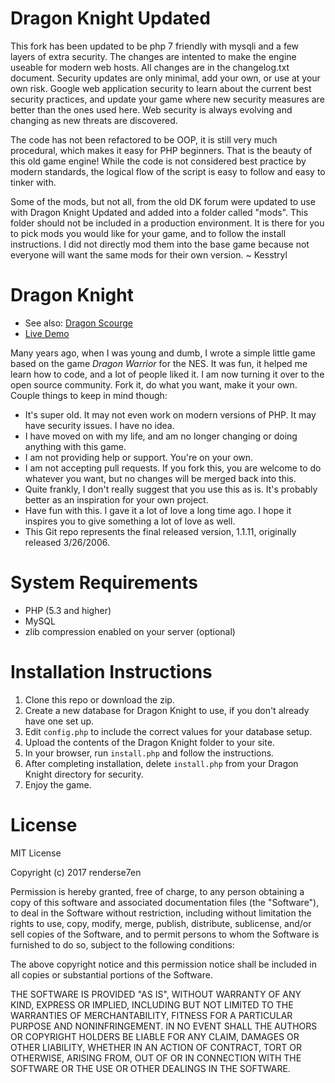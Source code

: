 # Dragon Knight Updated
This fork has been updated to be php 7 friendly with mysqli and a few layers of extra security.  The changes are intented to make the engine useable for modern web hosts.  All changes are in the changelog.txt document.  Security updates are only minimal, add your own, or use at your own risk.  Google web application security to learn about the current best security practices, and update your game where new security measures are better than the ones used here.  Web security is always evolving and changing as new threats are discovered.

The code has not been refactored to be OOP, it is still very much procedural, which makes it easy for PHP beginners.  That is the beauty of this old game engine!  While the code is not considered best practice by modern standards, the logical flow of the script is easy to follow and easy to tinker with.

Some of the mods, but not all, from the old DK forum were updated to use with Dragon Knight Updated and added into a folder called "mods".  This folder should not be included in a production environment.  It is there for you to pick mods you would like for your game, and to follow the install instructions.  I did not directly mod them into the base game because not everyone will want the same mods for their own version.  ~ Kesstryl

# Dragon Knight
- See also: [Dragon Scourge](https://github.com/renderse7en/dragon-scourge)
- [Live Demo](http://dragon.se7enet.com/)

Many years ago, when I was young and dumb, I wrote a simple little game based on the game *Dragon Warrior* for the NES. It was fun, it helped me learn how to code, and a lot of people liked it.
I am now turning it over to the open source community. Fork it, do what you want, make it your own.
Couple things to keep in mind though:
- It's super old. It may not even work on modern versions of PHP. It may have security issues. I have no idea.
- I have moved on with my life, and am no longer changing or doing anything with this game.
- I am not providing help or support. You're on your own.
- I am not accepting pull requests. If you fork this, you are welcome to do whatever you want, but no changes will be merged back into this.
- Quite frankly, I don't really suggest that you use this as is. It's probably better as an inspiration for your own project. 
- Have fun with this. I gave it a lot of love a long time ago. I hope it inspires you to give something a lot of love as well.
- This Git repo represents the final released version, 1.1.11, originally released 3/26/2006.

# System Requirements
- PHP (5.3 and higher)
- MySQL
- zlib compression enabled on your server (optional)

# Installation Instructions
1. Clone this repo or download the zip.
2. Create a new database for Dragon Knight to use, if you don't already have one set up.
3. Edit `config.php` to include the correct values for your database setup.
4. Upload the contents of the Dragon Knight folder to your site.
5. In your browser, run `install.php` and follow the instructions.
6. After completing installation, delete `install.php` from your Dragon Knight directory for security.
7. Enjoy the game.

# License
MIT License

Copyright (c) 2017 renderse7en

Permission is hereby granted, free of charge, to any person obtaining a copy
of this software and associated documentation files (the "Software"), to deal
in the Software without restriction, including without limitation the rights
to use, copy, modify, merge, publish, distribute, sublicense, and/or sell
copies of the Software, and to permit persons to whom the Software is
furnished to do so, subject to the following conditions:

The above copyright notice and this permission notice shall be included in all
copies or substantial portions of the Software.

THE SOFTWARE IS PROVIDED "AS IS", WITHOUT WARRANTY OF ANY KIND, EXPRESS OR
IMPLIED, INCLUDING BUT NOT LIMITED TO THE WARRANTIES OF MERCHANTABILITY,
FITNESS FOR A PARTICULAR PURPOSE AND NONINFRINGEMENT. IN NO EVENT SHALL THE
AUTHORS OR COPYRIGHT HOLDERS BE LIABLE FOR ANY CLAIM, DAMAGES OR OTHER
LIABILITY, WHETHER IN AN ACTION OF CONTRACT, TORT OR OTHERWISE, ARISING FROM,
OUT OF OR IN CONNECTION WITH THE SOFTWARE OR THE USE OR OTHER DEALINGS IN THE
SOFTWARE.
